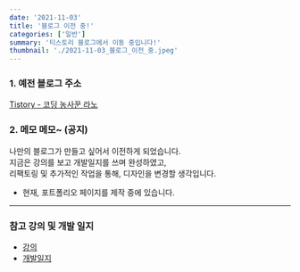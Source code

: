```yaml
---
date: '2021-11-03'
title: '블로그 이전 중!'
categories: ['일반']
summary: '티스토리 블로그에서 이동 중입니다!'
thumbnail: './2021-11-03_블로그_이전_중.jpeg'
---
```


### 1. 예전 블로그 주소

[Tistory - 코딩 농사꾼 라노](https://codi-rano.tistory.com/)

### 2. 메모 메모~ (공지)

나만의 블로그가 만들고 싶어서 이전하게 되었습니다.  
지금은 강의를 보고 개발일지를 쓰며 완성하였고,  
리팩토링 및 추가적인 작업을 통해, 디자인을 변경할 생각입니다.
- 현재, 포트폴리오 페이지를 제작 중에 있습니다.

---

### 참고 강의 및 개발 일지

- [강의](https://edu.goorm.io/learn/lecture/25881/%EB%88%84%EA%B5%AC%EB%82%98-%EB%B8%94%EB%A1%9C%EA%B7%B8-%EA%B0%9C%EB%B0%9C-%ED%95%A0-%EC%88%98-%EC%9E%88%EB%8B%A4-react-%EA%B8%B0%EB%B0%98-gatsby%EB%A1%9C-%EA%B8%B0%EC%88%A0-%EB%B8%94%EB%A1%9C%EA%B7%B8-%EA%B0%9C%EB%B0%9C%ED%95%98%EA%B8%B0)
- [개발일지](https://boiled-feather-1c7.notion.site/Rano-Blog-8ec62a21b87e4c4c97a05b160c990e09)
